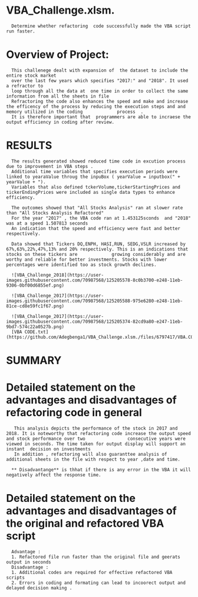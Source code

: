 # VBA_Challenge.xlsm.
      Determine whether refactoring  code successfully made the VBA script run faster.
# Overview of Project: 
      This challenege dealt with expansion of  the dataset to include the entire stock market 
      over the last few years which specifies "2017:" and "2018". It used a refractor to         
      loop through all the data at  one time in order to collect the same information from all the sheets in file
      Refractoring the code also enhances the speed and make and increase the efficency of the process by reducing the execution steps and and memory utilized in the coding             process  .
      It is therefore important that  programmers are able to incraese the output efficiency in coding after review.
      
# RESULTS
      The results generated showed reduced time code in excution process due to improvement in VBA steps .
      Additional time variables that specifies execution periods were linked to yearaValue throug the inpuBox ( yearValue = inputbox(" + yearValue + ").
      Variables that also defined tckerVolume,tickerStartingPrices and tickerEndingPrices were included as single data types to enhance efficiency.
      
      The outcomes showed that "All Stocks Analysis" ran at slower rate than "All Stocks Analysis Refactored"
      For the year "2017" , the VBA code ran at 1.453125sconds  and "2018" was at a speed 1.507813 seconds
      An indication that the speed and efficiency were fast and better respectively.
      
      Data showed that Tickers DQ,ENPH, HASI,RUN, SEDG,VSLR increased by 67%,63%,22%,47%,13% and 20% respectively. This is an indications that stocks on these tickers are             growing considerably and are worthy and reliable for better investments. Stocks with lower percentages were identified too as stock growth declines.
      
      ![VBA_Challenge_2018](https://user-images.githubusercontent.com/70987568/125205578-8c0b3700-e248-11eb-9306-0bf00d6855ef.png)
      
      ![VBA_Challenge_2017](https://user-images.githubusercontent.com/70987568/125205588-975e6280-e248-11eb-81ce-cd8e59fc1f67.png)

      ![VBA_Challenge_2017](https://user-images.githubusercontent.com/70987568/125205374-82cd9a80-e247-11eb-9bd7-574c22a0527b.png)
      [VBA CODE.txt](https://github.com/Adegbenga1/VBA_Challenge.xlsm./files/6797417/VBA.CODE.txt)
# SUMMARY  
# Detailed statement on the advantages and disadvantages of refactoring code in general 
       This analysis depicts the performance of the stock in 2017 and 2018. It is noteworthy that refactoring code increase the output speed and stock performance over two                consecutive years were viewed in seconds. The time taken for output display will support an instant  decision on investments
       In addition , refactoring will also guaranttee analysis of additional sheets in the file with respect to year ,date and time.
       
      ** Disadvantange** is thhat if there is any error in the VBA it will negatively affect the response time.
      
# Detailed statement on the advantages and disadvantages of the original and refactored VBA script
      Advantage : 
      1. Refactored file run faster than the original file and geerats output in seconds
      Disadvantage :
      1. Additional codes are required for effective refactored VBA scripts
      2. Errors in coding and formating can lead to incoorect output and delayed decision making .

